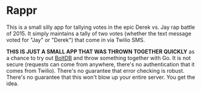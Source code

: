 # Rappr

This is a small silly app for tallying votes in the epic Derek vs. Jay rap battle of 2015. It simply maintains a tally of two votes (whether the text message voted for "Jay" or "Derek") that come in via Twilio SMS.

**THIS IS JUST A SMALL APP THAT WAS THROWN TOGETHER QUICKLY** as a chance to try out [BoltDB](https://github.com/boltdb/bolt) and throw something together with Go. It is not secure (requests can come from anywhere, there's no authentication that it comes from Twilio). There's no guarantee that error checking is robust. There's no guarantee that this won't blow up your entire server. You get the idea.

